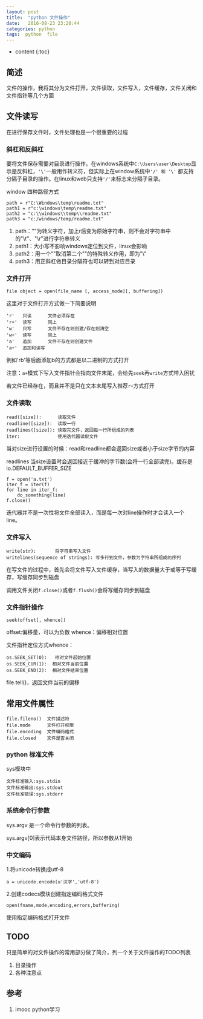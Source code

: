 ```yaml
---
layout: post
title:  "python 文件操作"
date:   2016-08-23 23:20:44
categories: python
tags:  python  file
---
```


* content
{:toc}

## 简述

文件的操作，我将其分为文件打开，文件读取，文件写入，文件缓存，文件关闭和文件指针等几个方面




## 文件读写

在进行保存文件时，文件处理也是一个很重要的过程

### 斜杠和反斜杠

要将文件保存需要对目录进行操作。在windows系统中```C:\Users\user\Desktop```显示是反斜杠，```'\'```一般用作转义符，但实际上在window系统中```'/' 和 '\'``` 都支持分隔子目录的操作。在linux和web只支持```'/'```来标志来分隔子目录。

window 四种路径方式

```
path = r"C:\Windows\temp\readme.txt"
path1 = r"c:\windows\temp\readme.txt"
path2 = "c:\\windows\\temp\\readme.txt"
path3 = "c:/windows/temp/readme.txt"
```

1. path："\"为转义字符，加上r后变为原始字符串，则不会对字符串中的"\t"、"\r"进行字符串转义
2. path1：大小写不影响windows定位到文件，linux会影响
3. path2：用一个"\"取消第二个"\"的特殊转义作用，即为"\\"
4. path3：用正斜杠做目录分隔符也可以转到对应目录

### 文件打开

```
file object = open(file_name [, access_mode][, buffering])
```

这里对于文件打开方式做一下简要说明

```
'r'   只读      文件必须存在
'r+'  读写      同上
'w'   只写      文件不存在则创建/存在则清空
'w+'  读写      同上
'a'   追加      文件不存在则创建文件
'a+'  追加和读写 
```

例如'rb'等后面添加b的方式都是以二进制的方式打开

注意：```a+```模式下写入文件指针会指向文件末尾，会给先```seek```再```write```方式带入困扰

若文件已经存在，而且并不是只在文本末尾写入推荐```r+```方式打开

### 文件读取

```
read([size]):      读取文件
readline([size]):  读取一行
readlines([size]): 读取完文件，返回每一行所组成的列表  
iter:              使用迭代器读取文件
```

当对size进行设置的时候：read和readline都会返回size或者小于size字节的内容

readlines 当size设置时会返回接近于缓冲的字节数(会将一行全部读完)。缓存是io.DEFAULT_BUFFER_SIZE

```
f = open('a.txt')
iter_f = iter(f)
for line in iter_f:
	do_something(line)
f.close()
```

迭代器并不是一次性将文件全部读入，而是每一次对line操作时才会读入一个line。

### 文件写入

```
write(str):       将字符串写入文件
writelines(sequence of strings): 写多行到文件，参数为字符串所组成的序列
```

在写文件的过程中，首先会将文件写入文件缓存，当写入的数据量大于或等于写缓存，写缓存同步到磁盘

调用文件关闭```f.close()```或者```f.flush()```会将写缓存同步到磁盘

### 文件指针操作

```
seek(offset[, whence])
```

offset:偏移量，可以为负数
whence：偏移相对位置

文件指针定位方式whence：

```
os.SEEK_SET(0):   相对文件起始位置 
os.SEEK_CUR(1):  相对文件当前位置  
os.SEEK_END(2):  相对文件结束位置 
```

file.tell()，返回文件当前的偏移


## 常用文件属性


```
file.fileno()  文件描述符
file.mode      文件打开权限
file.encoding  文件编码格式
file.closed    文件是否关闭
```

### python 标准文件

sys模块中

```
文件标准输入:sys.stdin
文件标准输出:sys.stdout
文件标准错误:sys.stderr
```

### 系统命令行参数

sys.argv 是一个命令行参数的列表。

sys.argv[0]表示代码本身文件路径，所以参数从1开始

### 中文编码

1.将unicode转换成utf-8

```
a = unicode.encode(u'汉字','utf-8')
```

2.创建codecs模块创建指定编码格式文件

```
open(fname,mode,encoding,errors,buffering)
```

使用指定编码格式打开文件

## TODO

只是简单的对文件操作的常用部分做了简介，列一个关于文件操作的TODO列表

1. 目录操作
2. 各种注意点

## 参考
1. imooc python学习 
